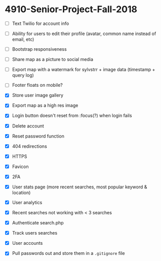 
# 4910-Senior-Project-Fall-2018


- [ ] Text Twilio for account info

- [ ] Ability for users to edit their profile (avatar, common name instead of email, etc)

- [ ] Bootstrap responsiveness

- [ ] Share map as a picture to social media

- [ ] Export map with a watermark for sylvstrr + image data (timestamp + query log)

- [ ] Footer floats on mobile?

- [x] Store user image gallery

- [x] Export map as a high res image

- [x] Login button doesn't reset from :focus(?) when login fails

- [x] Delete account

- [x] Reset password function

- [x] 404 redirections

- [x] HTTPS

- [x] Favicon

- [x] 2FA

- [x] User stats page (more recent searches, most popular keyword & location)

- [x] User analytics

- [x] Recent searches not working with < 3 searches

- [x] Authenticate search.php

- [x] Track users searches

- [x] User accounts

- [x] Pull passwords out and store them in a `.gitignore` file

